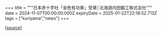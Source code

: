 +++
title = """日本赤十字社「金色有功章」受章│北海道内田鍛工株式会社"""
date = 2024-11-07T00:00:00.000Z
expiryDate = 2025-01-22T22:18:52.713Z
tags = ["kuriyama","news"]
+++


[[source]](https://www.town.kuriyama.hokkaido.jp/soshiki/38/29312.html)
